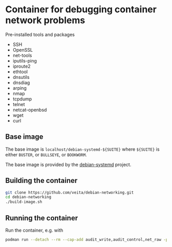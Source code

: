 # Container for debugging container network problems

Pre-installed tools and packages
* SSH
* OpenSSL
* net-tools
* iputils-ping
* iproute2
* ethtool
* dnsutils
* dnsdiag
* arping
* nmap
* tcpdump
* telnet
* netcat-openbsd
* wget
* curl


## Base image

The base image is `localhost/debian-systemd-${SUITE}` where `${SUITE}` is either `BUSTER`,
or `BULLSEYE`, or `BOOKWORM`.

The base image is provided by the [debian-systemd](https://github.com/veita/debian-systemd)
project.


## Building the container

```bash
git clone https://github.com/veita/debian-networking.git
cd debian-networking
./build-image.sh

```


## Running the container

Run the container, e.g. with

```bash
podman run --detach --rm --cap-add audit_write,audit_control,net_raw -p=10022:22 localhost/debian-networking
```

